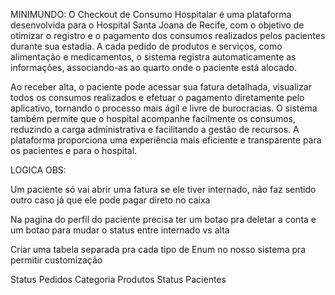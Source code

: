 MINIMUNDO: O Checkout de Consumo Hospitalar é uma plataforma desenvolvida para o Hospital Santa Joana de Recife, com o objetivo de otimizar o registro e o pagamento dos consumos realizados pelos pacientes durante sua estadia. A cada pedido de produtos e serviços, como alimentação e medicamentos, o sistema registra automaticamente as informações, associando-as ao quarto onde o paciente está alocado.

Ao receber alta, o paciente pode acessar sua fatura detalhada, visualizar todos os consumos realizados e efetuar o pagamento diretamente pelo aplicativo, tornando o processo mais ágil e livre de burocracias. O sistema também permite que o hospital acompanhe facilmente os consumos, reduzindo a carga administrativa e facilitando a gestão de recursos. A plataforma proporciona uma experiência mais eficiente e transparente para os pacientes e para o hospital.



LOGICA OBS:

Um paciente só vai abrir uma fatura se ele tiver internado, não faz sentido outro caso
já que ele pode pagar direto no caixa

Na pagina do perfil do paciente precisa ter um botao pra deletar a conta
e um botao para mudar o status entre internado vs alta



Criar uma tabela separada pra cada tipo de Enum no nosso sistema pra permitir customização

Status Pedidos
Categoria Produtos
Status Pacientes